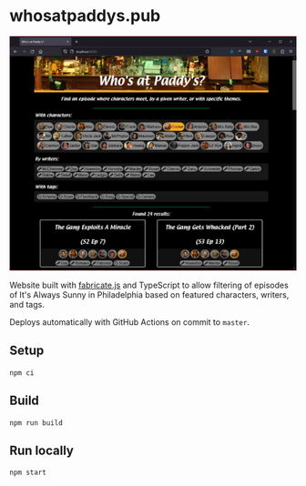 # whosatpaddys.pub

![](assets/screenshot.png)

Website built with [fabricate.js]() and TypeScript to allow filtering of
episodes of It's Always Sunny in Philadelphia based on featured characters,
writers, and tags.

Deploys automatically with GitHub Actions on commit to `master`.

## Setup

```
npm ci
```

## Build

```
npm run build
```

## Run locally

```
npm start
```
